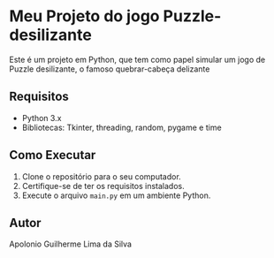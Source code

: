 # Meu Projeto do jogo Puzzle-desilizante

Este é um projeto em Python, que tem como papel simular um jogo de Puzzle desilizante, o famoso quebrar-cabeça delizante

## Requisitos

- Python 3.x
- Bibliotecas: Tkinter, threading, random, pygame e time
  
## Como Executar

1. Clone o repositório para o seu computador.
2. Certifique-se de ter os requisitos instalados.
3. Execute o arquivo `main.py` em um ambiente Python.

## Autor
Apolonio Guilherme Lima da Silva
